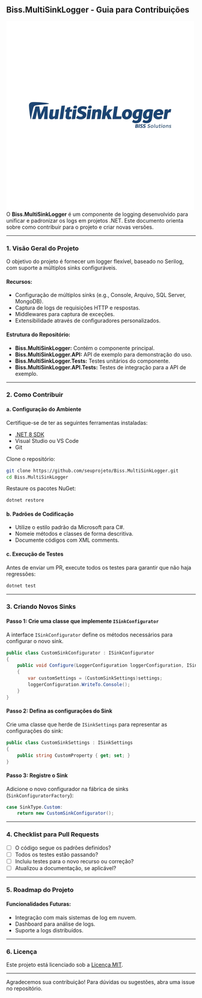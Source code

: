 ﻿## Biss.MultiSinkLogger - Guia para Contribuições
![Logopq](https://github.com/bisslee/Biss.MultiSinkLogger/blob/main/img/Logopq.png)
O **Biss.MultiSinkLogger** é um componente de logging desenvolvido para unificar e padronizar os logs em projetos .NET. Este documento orienta sobre como contribuir para o projeto e criar novas versões.

---

### 1. **Visão Geral do Projeto**
O objetivo do projeto é fornecer um logger flexível, baseado no Serilog, com suporte a múltiplos sinks configuráveis.

#### Recursos:
- Configuração de múltiplos sinks (e.g., Console, Arquivo, SQL Server, MongoDB).
- Captura de logs de requisições HTTP e respostas.
- Middlewares para captura de exceções.
- Extensibilidade através de configuradores personalizados.

#### Estrutura do Repositório:
- **Biss.MultiSinkLogger:** Contém o componente principal.
- **Biss.MultiSinkLogger.API:** API de exemplo para demonstração do uso.
- **Biss.MultiSinkLogger.Tests:** Testes unitários do componente.
- **Biss.MultiSinkLogger.API.Tests:** Testes de integração para a API de exemplo.

---

### 2. **Como Contribuir**

#### a. **Configuração do Ambiente**
Certifique-se de ter as seguintes ferramentas instaladas:
- [.NET 8 SDK](https://dotnet.microsoft.com/download)
- Visual Studio ou VS Code
- Git

Clone o repositório:

```bash
git clone https://github.com/seuprojeto/Biss.MultiSinkLogger.git
cd Biss.MultiSinkLogger
```

Restaure os pacotes NuGet:

```bash
dotnet restore
```

#### b. **Padrões de Codificação**
- Utilize o estilo padrão da Microsoft para C#.
- Nomeie métodos e classes de forma descritiva.
- Documente códigos com XML comments.

#### c. **Execução de Testes**
Antes de enviar um PR, execute todos os testes para garantir que não haja regressões:

```bash
dotnet test
```

---

### 3. **Criando Novos Sinks**

#### Passo 1: Crie uma classe que implemente `ISinkConfigurator`
A interface `ISinkConfigurator` define os métodos necessários para configurar o novo sink.

```csharp
public class CustomSinkConfigurator : ISinkConfigurator
{
    public void Configure(LoggerConfiguration loggerConfiguration, ISinkSettings settings)
    {
        var customSettings = (CustomSinkSettings)settings;
        loggerConfiguration.WriteTo.Console();
    }
}
```

#### Passo 2: Defina as configurações do Sink

Crie uma classe que herde de `ISinkSettings` para representar as configurações do sink:

```csharp
public class CustomSinkSettings : ISinkSettings
{
    public string CustomProperty { get; set; }
}
```

#### Passo 3: Registre o Sink

Adicione o novo configurador na fábrica de sinks (`SinkConfiguratorFactory`):

```csharp
case SinkType.Custom:
    return new CustomSinkConfigurator();
```

---

### 4. **Checklist para Pull Requests**
- [ ] O código segue os padrões definidos?
- [ ] Todos os testes estão passando?
- [ ] Incluiu testes para o novo recurso ou correção?
- [ ] Atualizou a documentação, se aplicável?

---

### 5. **Roadmap do Projeto**
#### Funcionalidades Futuras:
- Integração com mais sistemas de log em nuvem.
- Dashboard para análise de logs.
- Suporte a logs distribuídos.

---

### 6. **Licença**
Este projeto está licenciado sob a [Licença MIT](https://opensource.org/licenses/MIT).

---

Agradecemos sua contribuição! Para dúvidas ou sugestões, abra uma issue no repositório.

